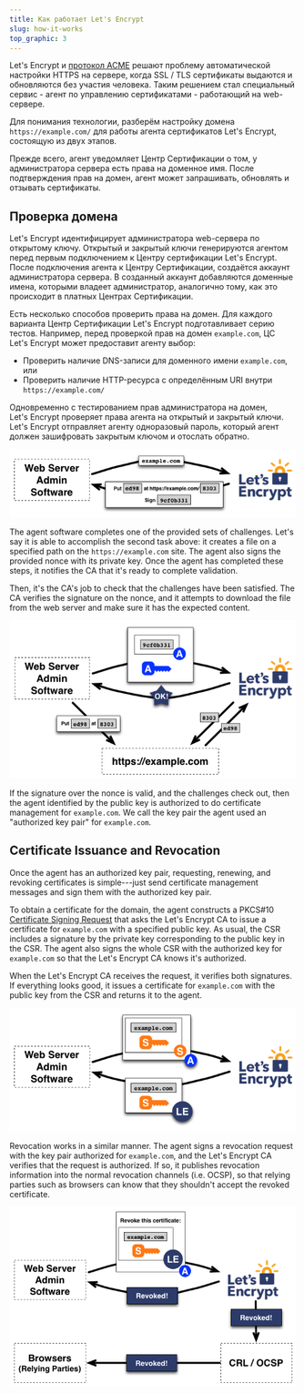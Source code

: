 ```yaml
---
title: Как работает Let's Encrypt
slug: how-it-works
top_graphic: 3
---
```


Let's&nbsp;Encrypt и [протокол ACME](https://ietf-wg-acme.github.io/acme/) решают проблему автоматической настройки HTTPS на сервере, когда SSL / TLS сертификаты выдаются и обновляются без участия человека. Таким решением стал специальный сервис - агент по управлению сертификатами - работающий на web-сервере.

Для понимания технологии, разберём настройку домена `https://example.com/` для работы агента сертификатов Let's&nbsp;Encrypt, состоящую из двух этапов.

Прежде всего, агент уведомляет Центр Сертификации о том, у администратора сервера есть права на доменное имя. После подтверждения прав на домен, агент может запрашивать, обновлять и отзывать сертификаты.

## Проверка домена

Let's&nbsp;Encrypt идентифицирует администратора web-сервера по открытому ключу. Открытый и закрытый ключи генерируются агентом перед первым подключением к Центру сертификации Let's&nbsp;Encrypt. После подключения агента к Центру Сертификации, создаётся аккаунт администратора сервера. В созданный аккаунт добавляются доменные имена, которыми владеет администратор, аналогично тому, как это происходит в платных Центрах Сертификации.

Есть несколько способов проверить права на домен. Для каждого варианта Центр Сертификации Let's&nbsp;Encrypt подготавливает серию тестов. Например, перед проверкой прав на домен `example.com`, ЦС Let's&nbsp;Encrypt может предоставит агенту выбор:

* Проверить наличие DNS-записи для доменного имени `example.com`, или
* Проверить наличие HTTP-ресурса с определённым URI внутри `https://example.com/`

Одновременно с тестированием прав администратора на домен, Let's&nbsp;Encrypt проверяет права агента на открытый и закрытый ключи. Let's&nbsp;Encrypt отправляет агенту одноразовый пароль, который агент должен зашифровать закрытым ключом и отослать обратно.

<div class="howitworks-figure">
<img alt="Requesting challenges to validate example.com"
     src="/images/howitworks_challenge.png"/>
</div>

The agent software completes one of the provided sets of challenges.   Let's say it is able to accomplish the second task above: it creates a file on a specified path on the `https://example.com` site.  The agent also signs the provided nonce with its private key.  Once the agent has completed these steps, it notifies the CA that it's ready to complete validation.

Then, it's the CA's job to check that the challenges have been satisfied.  The CA verifies the signature on the nonce, and it attempts to download the file from the web server and make sure it has the expected content.

<div class="howitworks-figure">
<img alt="Requesting authorization to act for example.com"
     src="/images/howitworks_authorization.png"/>
</div>

If the signature over the nonce is valid, and the challenges check out, then the agent identified by the public key is authorized to do certificate management for `example.com`.  We call the key pair the agent used an "authorized key pair" for `example.com`.


## Certificate Issuance and Revocation

Once the agent has an authorized key pair, requesting, renewing, and revoking certificates is simple---just send certificate management messages and sign them with the authorized key pair.

To obtain a certificate for the domain, the agent constructs a PKCS#10 [Certificate Signing Request](https://tools.ietf.org/html/rfc2986) that asks the Let's&nbsp;Encrypt CA to issue a certificate for `example.com` with a specified public key.  As usual, the CSR includes a signature by the private key corresponding to the public key in the CSR.  The agent also signs the whole CSR with the authorized key for `example.com` so that the Let's&nbsp;Encrypt CA knows it's authorized.

When the Let's&nbsp;Encrypt CA receives the request, it verifies both signatures.  If everything looks good, it issues a certificate for `example.com` with the public key from the CSR and returns it to the agent.

<div class="howitworks-figure">
<img alt="Requesting a certificate for example.com"
     src="/images/howitworks_certificate.png"/>
</div>

Revocation works in a similar manner.  The agent signs a revocation request with the key pair authorized for `example.com`, and the Let's&nbsp;Encrypt CA verifies that the request is authorized.  If so, it publishes revocation information into the normal revocation channels (i.e. OCSP), so that relying parties such as browsers can know that they shouldn't accept the revoked certificate.

<div class="howitworks-figure">
<img alt="Requesting revocation of a certificate for example.com"
     src="/images/howitworks_revocation.png"/>
</div>

